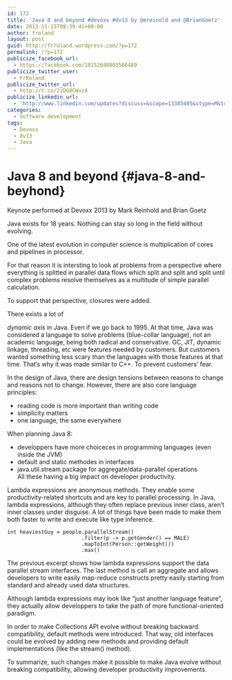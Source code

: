 ```yaml
---
id: 172
title: 'Java 8 and beyond #devoxx #dv13 by @mreinold and @BrianGoetz'
date: 2013-11-15T08:39:41+00:00
author: froland
layout: post
guid: http://frroland.wordpress.com/?p=172
permalink: /?p=172
publicize_facebook_url:
  - https://facebook.com/10152048803566489
publicize_twitter_user:
  - FrRoland
publicize_twitter_url:
  - http://t.co/2iDG8CWvz4
publicize_linkedin_url:
  - 'http://www.linkedin.com/updates?discuss=&scope=13385405&stype=M&topic=5807033972857151488&type=U&a=zfQc'
categories:
  - Software development
tags:
  - Devoxx
  - dv13
  - Java
---
```

# Java 8 and beyond {#java-8-and-beyhond}

Keynote performed at Devoxx 2013 by Mark Reinhold and Brian Goetz

Java exists for 18 years. Nothing can stay so long in the field without evolving.

One of the latest evolution in computer science is multiplication of cores and pipelines in processor.

For that reason it is intersting to look at problems from a perspective where everything is splitted in parallel data flows which split and split and split until complex problems resolve themselves as a multitude of simple parallel calculation.

To support that perspective, closures were added.

<!--more-->There exists a lot of 

_dynamic axis_ in Java. Even if we go back to 1995. At that time, Java was considered a language to solve problems (blue-collar language), not an academic language, being both radical and conservative. GC, JIT, dynamic linkage, threading, etc were features needed by customers. But customers wanted something less scary than the languages with those features at that time. That&#8217;s why it was made similar to C++. To prevent customers&#8217; fear.

In the design of Java, there are design tensions between reasons to change and reasons not to change. However, there are also core language principles:

  * reading code is more important than writing code
  * simplicity matters
  * one language, the same everywhere

When planning Java 8:

  * developpers have more choiceces in programming languages (even inside the JVM)
  * default and static methodes in interfaces
  * java.util.stream package for aggregate/data-parallel operations  
    All these having a big impact on developer productivity.

Lambda expressions are anonymous methods. They enable some productivity-related shortcuts and are key to parallel processing. In Java, lambda expressions, although they often replace previous inner class, aren&#8217;t inner classes under disguise. A lot of things have been made to make them both faster to write and execute like type inference.

    int heaviestGuy = people.parallelStream()
                            .filter(p -> p.getGender() == MALE)
                            .mapToInt(Person::getWeight())
                            .max()

The previous excerpt shows how lambda expressions support the data parallel stream interfaces. The last method is call an aggregate and allows developers to write easily map-reduce constructs pretty easily starting from standard and already used data structures.

Although lambda expressions may look like &#8220;just another language feature&#8221;, they actually allow developpers to take the path of more functional-oriented paradigm.

In order to make Collections API evolve without breaking backward compatibility, default methods were introduced. That way, old interfaces could be evolved by adding new methods and providing default implementations (like the stream() method).

To summarize, such changes make it possible to make Java evolve without breaking compatibility, allowing developer productivity improvements.